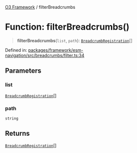 [O3 Framework](../API.md) / filterBreadcrumbs

# Function: filterBreadcrumbs()

> **filterBreadcrumbs**(`list`, `path`): [`BreadcrumbRegistration`](../interfaces/BreadcrumbRegistration.md)[]

Defined in: [packages/framework/esm-navigation/src/breadcrumbs/filter.ts:34](https://github.com/openmrs/openmrs-esm-core/blob/85cde3ce59cd3d29230c98040a3f53525e808725/packages/framework/esm-navigation/src/breadcrumbs/filter.ts#L34)

## Parameters

### list

[`BreadcrumbRegistration`](../interfaces/BreadcrumbRegistration.md)[]

### path

`string`

## Returns

[`BreadcrumbRegistration`](../interfaces/BreadcrumbRegistration.md)[]
